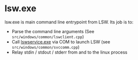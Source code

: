 # lsw.exe

lsw.exe is main command line entrypoint from LSW. Its job is to:

- Parse the command line arguments (See `src/windows/common/lswclient.cpp`)
- Call [lswservice.exe](lswservice.exe.md) via COM to launch LSW (see `src/windows/common/svccomm.cpp`)
- Relay stdin / stdout / stderr from and to the linux process

